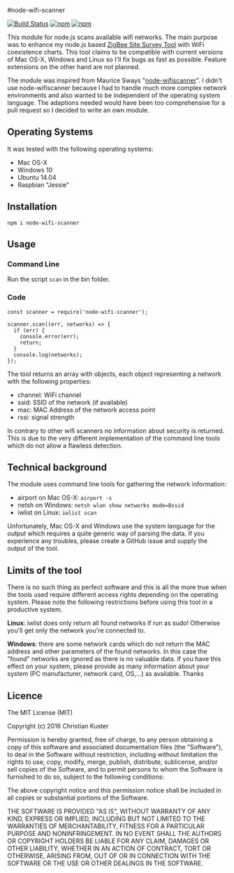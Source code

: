 #node-wifi-scanner

[![Build Status](https://travis-ci.org/ancasicolica/node-wifi-scanner.svg?branch=master)](https://travis-ci.org/ancasicolica/node-wifi-scanner)
[![npm](https://img.shields.io/npm/v/node-wifi-scanner.svg)]()
[![npm](https://img.shields.io/npm/dt/node-wifi-scanner.svg)](https://www.npmjs.com/package/node-wifi-scanner)

This module for node.js scans available wifi networks. The main purpose was to enhance my node.js based
[ZigBee Site Survey Tool](http://ancasicolica.github.io/ZigBeeSiteSurvey/) with WiFi coexistence charts. This tool
claims to be compatible with current versions of Mac OS-X, Windows and Linux so I'll fix bugs as fast as possible.
Feature extensions on the other hand are not planned.

The module was inspired from Maurice Sways "[node-wifiscanner](https://github.com/mauricesvay/node-wifiscanner)". I didn't use node-wifiscanner because I
had to handle much more complex network environments and also wanted to be independent of the operating
system language. The adaptions needed would have been too comprehensive for a pull request so I decided to write an own module.

## Operating Systems

It was tested with the following operating systems:
* Mac OS-X
* Windows 10
* Ubuntu 14.04
* Raspbian "Jessie"

## Installation

    npm i node-wifi-scanner

## Usage

### Command Line

Run the script ```scan``` in the bin folder.

### Code

    const scanner = require('node-wifi-scanner');

    scanner.scan((err, networks) => {
      if (err) {
        console.error(err);
        return;
      }
      console.log(networks);
    });

The tool returns an array with objects, each object representing a network with the following properties:

* channel: WiFi channel
* ssid: SSID of the network (if available)
* mac: MAC Address of the network access point
* rssi: signal strength

In contrary to other wifi scanners no information about security is returned. This is due to the very different implementation
of the command line tools which do not allow a flawless detection.

## Technical background

The module uses command line tools for gathering the network information:

* airport on Mac OS-X: `airport -s`
* netsh on Windows: `netsh wlan show networks mode=Bssid`
* iwlist on Linux: `iwlist scan`


Unfortunately, Mac OS-X and Windows use the system language for the output which requires a quite
generic way of parsing the data. If you experience any troubles, please create a GitHub issue and supply
the output of the tool.

## Limits of the tool

There is no such thing as perfect software  and this is all the more true when the tools used require different 
access rights depending on
the operating system. Please note the following restrictions 
before using this tool in a productive system.

**Linux**: iwlist does only return all found networks if run as sudo! Otherwise you'll
get only the network you're connected to.

**Windows**: there are some network cards which do not 
return the MAC address and other parameters of the found networks. In this case
the "found" networks are ignored as there is no valuable data. If you have this effect
on your system, please provide as many information about your system (PC manufacturer, network
card, OS,...) as available. Thanks

## Licence

The MIT License (MIT)

Copyright (c) 2016 Christian Kuster

Permission is hereby granted, free of charge, to any person obtaining a copy
of this software and associated documentation files (the "Software"), to deal
in the Software without restriction, including without limitation the rights
to use, copy, modify, merge, publish, distribute, sublicense, and/or sell
copies of the Software, and to permit persons to whom the Software is
furnished to do so, subject to the following conditions:

The above copyright notice and this permission notice shall be included in all
copies or substantial portions of the Software.

THE SOFTWARE IS PROVIDED "AS IS", WITHOUT WARRANTY OF ANY KIND, EXPRESS OR
IMPLIED, INCLUDING BUT NOT LIMITED TO THE WARRANTIES OF MERCHANTABILITY,
FITNESS FOR A PARTICULAR PURPOSE AND NONINFRINGEMENT. IN NO EVENT SHALL THE
AUTHORS OR COPYRIGHT HOLDERS BE LIABLE FOR ANY CLAIM, DAMAGES OR OTHER
LIABILITY, WHETHER IN AN ACTION OF CONTRACT, TORT OR OTHERWISE, ARISING FROM,
OUT OF OR IN CONNECTION WITH THE SOFTWARE OR THE USE OR OTHER DEALINGS IN THE
SOFTWARE.

